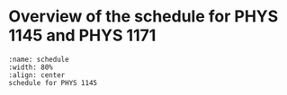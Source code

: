 # Overview of the schedule for PHYS 1145 and PHYS 1171

```{figure} ScheduleFigures/2025_Fall_LabSchedulePrintoutTimes_1145L_1171L_v3.jpg
:name: schedule
:width: 80%
:align: center
schedule for PHYS 1145
```